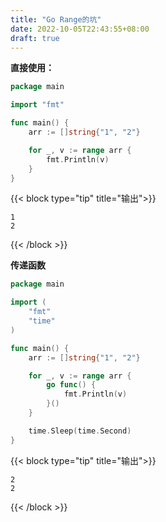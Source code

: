 ```yaml
---
title: "Go Range的坑"
date: 2022-10-05T22:43:55+08:00
draft: true
---
```


**直接使用：**

```go
package main

import "fmt"

func main() {
	arr := []string{"1", "2"}

	for _, v := range arr {
		fmt.Println(v)
	}
}
```
{{< block type="tip" title="输出">}}
```text
1
2
```
{{< /block >}}

**传递函数**

```go
package main

import (
	"fmt"
	"time"
)

func main() {
	arr := []string{"1", "2"}

	for _, v := range arr {
		go func() {
			fmt.Println(v)
		}()
	}

	time.Sleep(time.Second)
}
```

{{< block type="tip" title="输出">}}
```text
2
2
```
{{< /block >}}